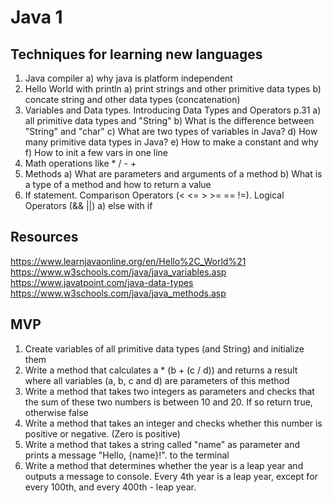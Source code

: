 # Java 1

## Techniques for learning new languages

1. Java compiler
   a) why java is platform independent
2. Hello World with println
   a) print strings and other primitive data types
   b) concate string and other data types (concatenation)
3. Variables and Data types. Introducing Data Types and Operators p.31
   a) all primitive data types and "String"
   b) What is the difference between "String" and "char"
   c) What are two types of variables in Java?
   d) How many primitive data types in Java?
   e) How to make a constant and why
   f) How to init a few vars in one line
4. Math operations like \* / - +
5. Methods
   a) What are parameters and arguments of a method
   b) What is a type of a method and how to return a value
6. If statement. Comparison Operators (< <= > >= == !=). Logical Operators (&& ||)
   a) else with if

## Resources

https://www.learnjavaonline.org/en/Hello%2C_World%21
https://www.w3schools.com/java/java_variables.asp
https://www.javatpoint.com/java-data-types
https://www.w3schools.com/java/java_methods.asp

## MVP

1. Create variables of all primitive data types (and String) and initialize them
2. Write a method that calculates a \* (b + (c / d)) and returns a result where all variables (a, b, c and d) are parameters of this method
3. Write a method that takes two integers as parameters and checks that the sum of these two numbers is between 10 and 20. If so return true, otherwise false
4. Write a method that takes an integer and checks whether this number is positive or negative. (Zero is positive)
5. Write a method that takes a string called "name" as parameter and prints a message "Hello, {name}!". to the terminal
6. Write a method that determines whether the year is a leap year and outputs a message to console. Every 4th year is a leap year, except for every 100th, and every 400th - leap year.
